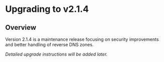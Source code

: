 # Upgrading to v2.1.4

## Overview

Version 2.1.4 is a maintenance release focusing on security improvements and better handling of reverse DNS zones.

_Detailed upgrade instructions will be added later._